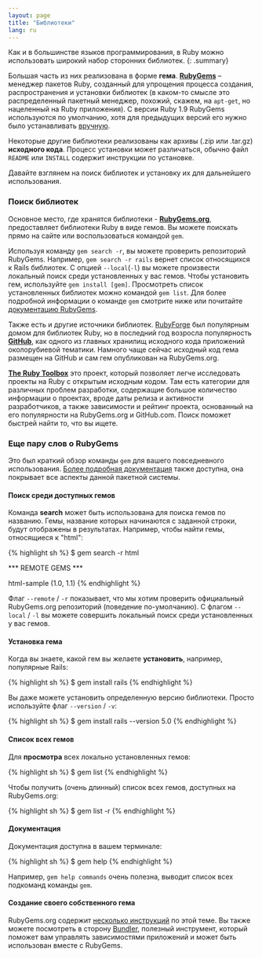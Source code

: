 ```yaml
---
layout: page
title: "Библиотеки"
lang: ru
---
```


Как и в большинстве языков программирования, в Ruby можно использовать широкий
набор сторонних библиотек.
{: .summary}

Большая часть из них реализована в форме **гема**. [**RubyGems**][1] –
менеджер пакетов Ruby, созданный для упрощения процесса создания,
распространения и установки библиотек (в каком-то смысле это
распределенный пакетный менеджер, похожий, скажем, на `apt-get`, но
нацеленный на Ruby приложения). С версии Ruby 1.9 RubyGems используются
по умолчанию, хотя для предыдущих версий его нужно было устанавливать [вручную][2].

Некоторые другие библиотеки реализованы как архивы (.zip или .tar.gz)
**исходного кода**. Процесс установки может различаться, обычно файл
`README` или `INSTALL` содержит инструкции по установке.

Давайте взглянем на поиск библиотек и установку их для дальнейшего
использования.

### Поиск библиотек

Основное место, где хранятся библиотеки - [**RubyGems.org**][1],
предоставляет библиотеки Ruby в виде гемов. Вы можете поискать прямо на
сайте или воспользоваться командой `gem`.

Используя команду `gem search -r`, вы можете проверить репозиторий
RubyGems. Например, `gem search -r rails` вернет список относящихся к
Rails библиотек. С опцией `--local`(`-l`) вы можете произвести локальный
поиск среди установленных у вас гемов. Чтобы установить гем, используйте
`gem install [gem]`. Просмотреть список установленных библиотек можно
командой `gem list`. Для более подробной информации о команде `gem`
смотрите ниже или почитайте [документацию RubyGems][3].

Также есть и другие источники библиотек. [RubyForge][4] был популярным
домом для библиотек Ruby, но в последний год возросла популярность [**GitHub**][5],
как одного из главных хранилищ исходного кода приложений околорубиевой тематики.
Намного чаще сейчас исходный код гема размещен на GitHub и сам гем опубликован
на RubyGems.org.

[**The Ruby Toolbox**][6] это проект, который позволяет легче
исследовать проекты на Ruby с открытым исходным кодом. Там есть
категории для различных проблем разработки, содержащие большое
количество информации о проектах, вроде даты релиза и активности
разработчиков, а также зависимости и рейтинг проекта, основанный на его
популярности на RubyGems.org и GitHub.com. Поиск поможет быстрей найти
то, что вы ищете.

### Еще пару слов о RubyGems

Это был краткий обзор команды `gem` для вашего повседневного использования.
[Более подробная документация][7] также доступна, она покрывает все аспекты
данной пакетной системы.

#### Поиск среди доступных гемов

Команда **search** может быть использована для поиска гемов по названию.
Гемы, название которых начинаются с заданной строки, будут отображены в
результатах. Например, чтобы найти гемы, относящиеся к "html":

{% highlight sh %}
$ gem search -r html

*** REMOTE GEMS ***

html-sample (1.0, 1.1)
{% endhighlight %}

Флаг `--remote` / `-r` показывает, что мы хотим проверить официальный
RubyGems.org репозиторий (поведение по-умолчанию).
С флагом `--local` / `-l` вы можете совершить локальный поиск среди
установленных у вас гемов.

#### Установка гема

Когда вы знаете, какой гем вы желаете **установить**, например, популярные Rails:

{% highlight sh %}
$ gem install rails
{% endhighlight %}

Вы даже можете установить определенную версию библиотеки. Просто
используйте флаг `--version` / `-v`:

{% highlight sh %}
$ gem install rails --version 5.0
{% endhighlight %}

#### Список всех гемов

Для **просмотра** всех локально установленных гемов:

{% highlight sh %}
$ gem list
{% endhighlight %}

Чтобы получить (очень длинный) список всех гемов, доступных на
RubyGems.org:

{% highlight sh %}
$ gem list -r
{% endhighlight %}

#### Документация

Документация доступна в вашем терминале:

{% highlight sh %}
$ gem help
{% endhighlight %}

Например, `gem help commands` очень полезна, выводит список всех
подкоманд команды `gem`.

#### Создание своего собственного гема

RubyGems.org содержит [несколько инструкций][3] по этой теме. Вы также
можете посмотреть в сторону [Bundler][9], полезный инструмент, который поможет вам
управлять зависимостями приложений и может быть использован вместе с
RubyGems.



[1]: https://rubygems.org/
[2]: https://rubygems.org/pages/download/
[3]: http://guides.rubygems.org/
[4]: http://rubyforge.org/
[5]: https://github.com/
[6]: https://www.ruby-toolbox.com/
[7]: http://guides.rubygems.org/command-reference/
[9]: http://bundler.io/

